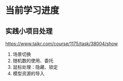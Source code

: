 # 当前学习进度

## 实践小项目处理
https://www.taikr.com/course/1175/task/38004/show
1. 场景切换
2. 随机数的使用、委托
3. 鼠标处理：隐藏、锁定
4. 模型资源的导入




